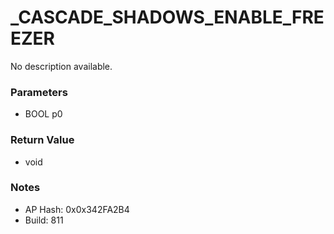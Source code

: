 # _CASCADE_SHADOWS_ENABLE_FREEZER

No description available.

### Parameters
* BOOL p0

### Return Value
* void

### Notes
* AP Hash: 0x0x342FA2B4
* Build: 811

